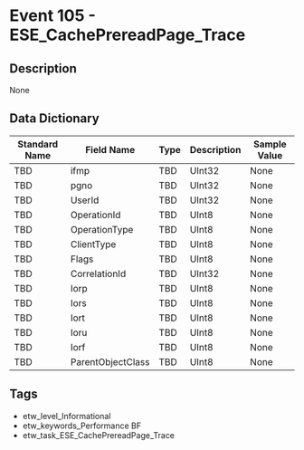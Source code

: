 # Event 105 - ESE_CachePrereadPage_Trace

## Description
None

## Data Dictionary
|Standard Name|Field Name|Type|Description|Sample Value|
|---|---|---|---|---|
|TBD|ifmp|TBD|UInt32|None|None|
|TBD|pgno|TBD|UInt32|None|None|
|TBD|UserId|TBD|UInt32|None|None|
|TBD|OperationId|TBD|UInt8|None|None|
|TBD|OperationType|TBD|UInt8|None|None|
|TBD|ClientType|TBD|UInt8|None|None|
|TBD|Flags|TBD|UInt8|None|None|
|TBD|CorrelationId|TBD|UInt32|None|None|
|TBD|Iorp|TBD|UInt8|None|None|
|TBD|Iors|TBD|UInt8|None|None|
|TBD|Iort|TBD|UInt8|None|None|
|TBD|Ioru|TBD|UInt8|None|None|
|TBD|Iorf|TBD|UInt8|None|None|
|TBD|ParentObjectClass|TBD|UInt8|None|None|

## Tags
* etw_level_Informational
* etw_keywords_Performance BF
* etw_task_ESE_CachePrereadPage_Trace